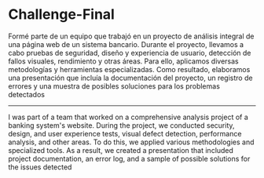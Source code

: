 # Challenge-Final
Formé parte de un equipo que trabajó en un proyecto de análisis integral de una página web de un sistema bancario. Durante el proyecto, 
llevamos a cabo pruebas de seguridad, diseño y experiencia de usuario, detección de fallos visuales, rendimiento y otras áreas. 
Para ello, aplicamos diversas metodologías y herramientas especializadas. Como resultado, elaboramos una presentación que incluía la documentación del proyecto, 
un registro de errores y una muestra de posibles soluciones para los problemas detectados

--------------------------------------------------------------------------------------------------------------------------------------------------------------------

I was part of a team that worked on a comprehensive analysis project of a banking system's website. During the project, we conducted security, design, 
and user experience tests, visual defect detection, performance analysis, and other areas. To do this, we applied various methodologies and specialized tools. 
As a result, we created a presentation that included project documentation, an error log, and a sample of possible solutions for the issues detected